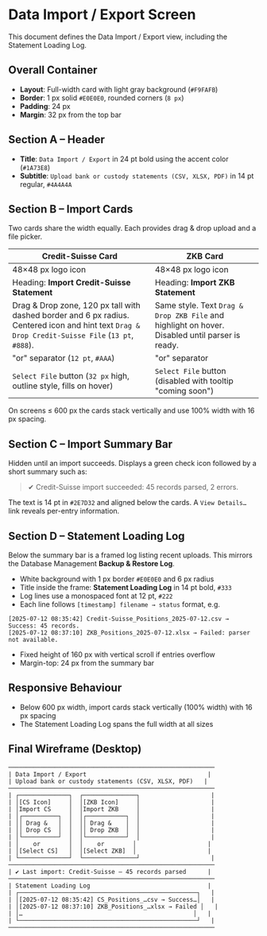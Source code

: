 # Data Import / Export Screen

This document defines the Data Import / Export view, including the Statement Loading Log.

## Overall Container
- **Layout**: Full-width card with light gray background (`#F9FAFB`)
- **Border**: 1 px solid `#E0E0E0`, rounded corners (`8 px`)
- **Padding**: 24 px
- **Margin**: 32 px from the top bar

## Section A – Header
- **Title**: `Data Import / Export` in 24 pt bold using the accent color (`#1A73E8`)
- **Subtitle**: `Upload bank or custody statements (CSV, XLSX, PDF)` in 14 pt regular, `#4A4A4A`

## Section B – Import Cards
Two cards share the width equally. Each provides drag & drop upload and a file picker.

| Credit-Suisse Card | ZKB Card |
| --- | --- |
| 48×48 px logo icon | 48×48 px logo icon |
| Heading: **Import Credit-Suisse Statement** | Heading: **Import ZKB Statement** |
| Drag & Drop zone, 120 px tall with dashed border and 6 px radius. Centered icon and hint text `Drag & Drop Credit-Suisse File` (`13 pt`, `#888`). | Same style. Text `Drag & Drop ZKB File` and highlight on hover. Disabled until parser is ready. |
| "or" separator (`12 pt`, `#AAA`) | "or" separator |
| `Select File` button (`32 px` high, outline style, fills on hover) | `Select File` button (disabled with tooltip "coming soon") |

On screens ≤ 600 px the cards stack vertically and use 100% width with 16 px spacing.

## Section C – Import Summary Bar
Hidden until an import succeeds. Displays a green check icon followed by a short summary such as:

> ✔ Credit-Suisse import succeeded: 45 records parsed, 2 errors.

The text is 14 pt in `#2E7D32` and aligned below the cards. A `View Details…` link reveals per-entry information.

## Section D – Statement Loading Log
Below the summary bar is a framed log listing recent uploads. This mirrors the Database Management **Backup & Restore Log**.

- White background with 1 px border `#E0E0E0` and 6 px radius
- Title inside the frame: **Statement Loading Log** in 14 pt bold, `#333`
- Log lines use a monospaced font at 12 pt, `#222`
- Each line follows `[timestamp] filename → status` format, e.g.
```
[2025-07-12 08:35:42] Credit-Suisse_Positions_2025-07-12.csv → Success: 45 records.
[2025-07-12 08:37:10] ZKB_Positions_2025-07-12.xlsx → Failed: parser not available.
```
- Fixed height of 160 px with vertical scroll if entries overflow
- Margin-top: 24 px from the summary bar

## Responsive Behaviour
- Below 600 px width, import cards stack vertically (100% width) with 16 px spacing
- The Statement Loading Log spans the full width at all sizes

## Final Wireframe (Desktop)
```
──────────────────────────────────────────────────────────
| Data Import / Export                                  |
| Upload bank or custody statements (CSV, XLSX, PDF)   |
──────────────────────────────────────────────────────────
| ┌──────────────┐  ┌───────────────┐                    |
| │[CS Icon]     │  │[ZKB Icon]     │                    |
| │Import CS     │  │Import ZKB     │                    |
| │┌──────────┐  │  │┌───────────┐  │                    |
| ││ Drag &   │  │  ││ Drag &    │  │                    |
| ││ Drop CS  │  │  ││ Drop ZKB  │  │                    |
| │└──────────┘  │  │└───────────┘  │                    |
| │    or        │  │    or        │                    |
| │[Select CS]   │  │[Select ZKB]  │                    |
| └──────────────┘  └───────────────┘                    |
──────────────────────────────────────────────────────────
| ✔ Last import: Credit-Suisse – 45 records parsed      |
──────────────────────────────────────────────────────────
| Statement Loading Log                                 |
| ┌──────────────────────────────────────────────────┐   |
| │[2025-07-12 08:35:42] CS_Positions_…csv → Success…│   |
| │[2025-07-12 08:37:10] ZKB_Positions_…xlsx → Failed │   |
| │…                                                │   |
| └──────────────────────────────────────────────────┘   |
──────────────────────────────────────────────────────────
```
